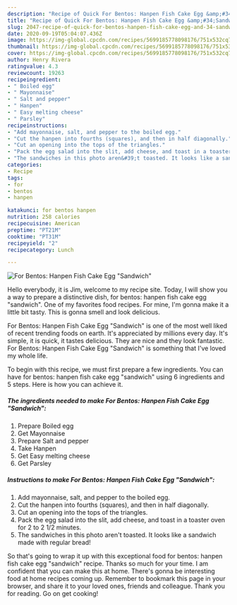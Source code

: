 ```yaml
---
description: "Recipe of Quick For Bentos: Hanpen Fish Cake Egg &amp;#34;Sandwich&amp;#34;"
title: "Recipe of Quick For Bentos: Hanpen Fish Cake Egg &amp;#34;Sandwich&amp;#34;"
slug: 2047-recipe-of-quick-for-bentos-hanpen-fish-cake-egg-and-34-sandwich-and-34
date: 2020-09-19T05:04:07.436Z
image: https://img-global.cpcdn.com/recipes/5699185778098176/751x532cq70/for-bentos-hanpen-fish-cake-egg-sandwich-recipe-main-photo.jpg
thumbnail: https://img-global.cpcdn.com/recipes/5699185778098176/751x532cq70/for-bentos-hanpen-fish-cake-egg-sandwich-recipe-main-photo.jpg
cover: https://img-global.cpcdn.com/recipes/5699185778098176/751x532cq70/for-bentos-hanpen-fish-cake-egg-sandwich-recipe-main-photo.jpg
author: Henry Rivera
ratingvalue: 4.3
reviewcount: 19263
recipeingredient:
- " Boiled egg"
- " Mayonnaise"
- " Salt and pepper"
- " Hanpen"
- " Easy melting cheese"
- " Parsley"
recipeinstructions:
- "Add mayonnaise, salt, and pepper to the boiled egg."
- "Cut the hanpen into fourths (squares), and then in half diagonally."
- "Cut an opening into the tops of the triangles."
- "Pack the egg salad into the slit, add cheese, and toast in a toaster oven for 2 to 2 1/2 minutes."
- "The sandwiches in this photo aren&#39;t toasted. It looks like a sandwich made with regular bread!"
categories:
- Recipe
tags:
- for
- bentos
- hanpen

katakunci: for bentos hanpen 
nutrition: 258 calories
recipecuisine: American
preptime: "PT21M"
cooktime: "PT31M"
recipeyield: "2"
recipecategory: Lunch

---
```



![For Bentos: Hanpen Fish Cake Egg &#34;Sandwich&#34;](https://img-global.cpcdn.com/recipes/5699185778098176/751x532cq70/for-bentos-hanpen-fish-cake-egg-sandwich-recipe-main-photo.jpg)

Hello everybody, it is Jim, welcome to my recipe site. Today, I will show you a way to prepare a distinctive dish, for bentos: hanpen fish cake egg &#34;sandwich&#34;. One of my favorites food recipes. For mine, I'm gonna make it a little bit tasty. This is gonna smell and look delicious.

For Bentos: Hanpen Fish Cake Egg &#34;Sandwich&#34; is one of the most well liked of recent trending foods on earth. It's appreciated by millions every day. It's simple, it is quick, it tastes delicious. They are nice and they look fantastic. For Bentos: Hanpen Fish Cake Egg &#34;Sandwich&#34; is something that I've loved my whole life.




To begin with this recipe, we must first prepare a few ingredients. You can have for bentos: hanpen fish cake egg &#34;sandwich&#34; using 6 ingredients and 5 steps. Here is how you can achieve it.

<!--inarticleads1-->

##### The ingredients needed to make For Bentos: Hanpen Fish Cake Egg &#34;Sandwich&#34;:

1. Prepare  Boiled egg
1. Get  Mayonnaise
1. Prepare  Salt and pepper
1. Take  Hanpen
1. Get  Easy melting cheese
1. Get  Parsley




<!--inarticleads2-->

##### Instructions to make For Bentos: Hanpen Fish Cake Egg &#34;Sandwich&#34;:

1. Add mayonnaise, salt, and pepper to the boiled egg.
1. Cut the hanpen into fourths (squares), and then in half diagonally.
1. Cut an opening into the tops of the triangles.
1. Pack the egg salad into the slit, add cheese, and toast in a toaster oven for 2 to 2 1/2 minutes.
1. The sandwiches in this photo aren&#39;t toasted. It looks like a sandwich made with regular bread!




So that's going to wrap it up with this exceptional food for bentos: hanpen fish cake egg &#34;sandwich&#34; recipe. Thanks so much for your time. I am confident that you can make this at home. There's gonna be interesting food at home recipes coming up. Remember to bookmark this page in your browser, and share it to your loved ones, friends and colleague. Thank you for reading. Go on get cooking!
